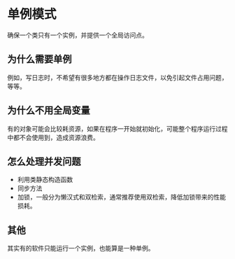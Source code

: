 # 单例模式
确保一个类只有一个实例，并提供一个全局访问点。

## 为什么需要单例
例如，写日志时，不希望有很多地方都在操作日志文件，以免引起文件占用问题，等等。

## 为什么不用全局变量
有的对象可能会比较耗资源，如果在程序一开始就初始化，可能整个程序运行过程中都不会使用到，造成资源浪费。

## 怎么处理并发问题
* 利用类静态构造函数
* 同步方法
* 加锁，一般分为懒汉式和双检索，通常推荐使用双检索，降低加锁带来的性能损耗。

## 其他
其实有的软件只能运行一个实例，也能算是一种单例。